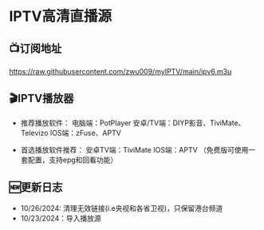 # IPTV高清直播源

## 📺订阅地址
https://raw.githubusercontent.com/zwu009/myIPTV/main/ipv6.m3u

## 🎬IPTV播放器

- 推荐播放软件：
电脑端：PotPlayer 安卓/TV端：DIYP影音、TiviMate、Televizo IOS端：zFuse、APTV

- 首选播放软件推荐：
安卓TV端：TiviMate
IOS端：APTV （免费版可使用一套配置，支持epg和回看功能）

## 🆕更新日志

- 10/26/2024: 清理无效链接(i.e央视和各省卫视)，只保留港台频道
- 10/23/2024：导入播放源



